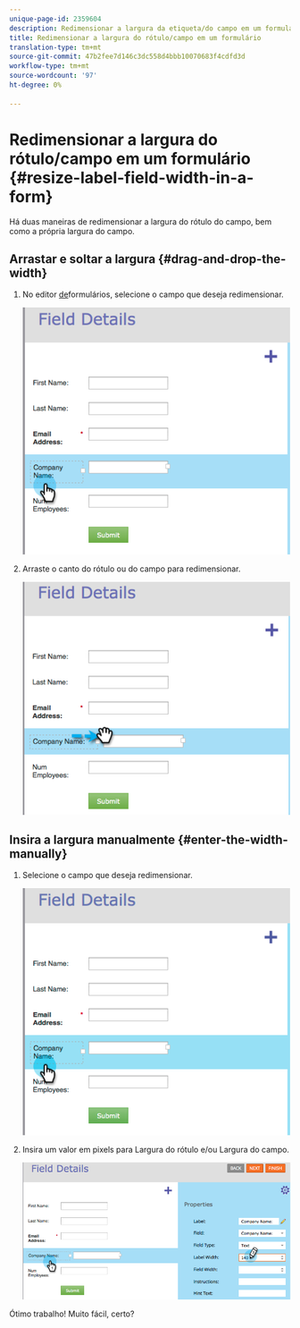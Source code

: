 ```yaml
---
unique-page-id: 2359604
description: Redimensionar a largura da etiqueta/do campo em um formulário - Documentos de marketing - Documentação do produto
title: Redimensionar a largura do rótulo/campo em um formulário
translation-type: tm+mt
source-git-commit: 47b2fee7d146c3dc558d4bbb10070683f4cdfd3d
workflow-type: tm+mt
source-wordcount: '97'
ht-degree: 0%

---
```



# Redimensionar a largura do rótulo/campo em um formulário {#resize-label-field-width-in-a-form}

Há duas maneiras de redimensionar a largura do rótulo do campo, bem como a própria largura do campo.

## Arrastar e soltar a largura {#drag-and-drop-the-width}

1. No editor [de](../../../../product-docs/demand-generation/forms/form-actions/edit-a-form.md)formulários, selecione o campo que deseja redimensionar.

   ![](assets/image2014-9-15-15-3a24-3a0.png)

1. Arraste o canto do rótulo ou do campo para redimensionar.

   ![](assets/image2014-9-15-15-3a24-3a14.png)

## Insira a largura manualmente {#enter-the-width-manually}

1. Selecione o campo que deseja redimensionar.

   ![](assets/image2014-9-15-15-3a24-3a28.png)

1. Insira um valor em pixels para Largura do rótulo e/ou Largura do campo.

   ![](assets/image2014-9-15-15-3a24-3a36.png)

Ótimo trabalho! Muito fácil, certo?

